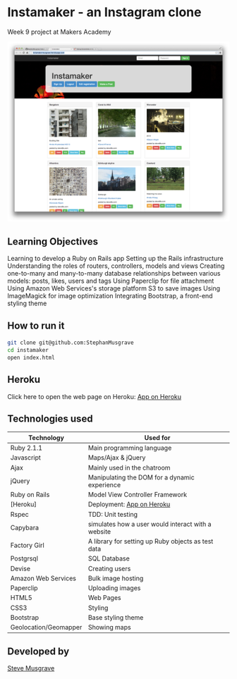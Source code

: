 # Instamaker - an Instagram clone
Week 9 project at Makers Academy

![](public/instamaker.png)

## Learning Objectives
Learning to develop a Ruby on Rails app
Setting up the Rails infrastructure 
Understanding the roles of routers, controllers, models and views
Creating one-to-many and many-to-many database relationships between various models: posts, likes, users and tags
Using Paperclip for file attachment
Using Amazon Web Services's storage platform S3 to save images
Using ImageMagick for image optimization
Integrating Bootstrap, a front-end styling theme

## How to run it
```sh
git clone git@github.com:StephanMusgrave
cd instamaker
open index.html
```

Heroku
----
Click here to open the web page on Heroku: [App on Heroku]

## Technologies used

|Technology                 |Used for                        |
|---------------------------|--------------------------------|
|Ruby 2.1.1                 |Main programming language       |
|Javascript                 |Maps/Ajax & jQuery              |
|Ajax                       |Mainly used in the chatroom     |
|jQuery                     |Manipulating the DOM for a dynamic experience |
|Ruby on Rails              |Model View Controller Framework |
|[Heroku]                   |Deployment: [App on Heroku]     |
|Rspec                      |TDD: Unit testing               |
|Capybara                   |simulates how a user would interact with a website|
|Factory Girl               |A library for setting up Ruby objects as test data  |
|Postgrsql                  |SQL Database                    |
|Devise                     |Creating users                  |
|Amazon Web Services        |Bulk image hosting              |
|Paperclip                  |Uploading images                |
|HTML5                      |Web Pages                       |
|CSS3                       |Styling                         |
|Bootstrap                  |Base styling theme              |
|Geolocation/Geomapper      |Showing maps                    |


## Developed by

[Steve Musgrave]

[Steve Musgrave]:https://github.com/StephanMusgrave
[App on Heroku]:http://instamakermusgrave.herokuapp.com/

